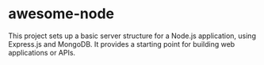 # awesome-node
This project sets up a basic server structure for a Node.js application, using Express.js and MongoDB. It provides a starting point for building web applications or APIs.
